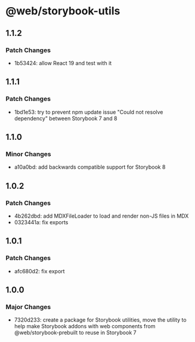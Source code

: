 # @web/storybook-utils

## 1.1.2

### Patch Changes

- 1b53424: allow React 19 and test with it

## 1.1.1

### Patch Changes

- 1bd1e53: try to prevent npm update issue "Could not resolve dependency" between Storybook 7 and 8

## 1.1.0

### Minor Changes

- a10a0bd: add backwards compatible support for Storybook 8

## 1.0.2

### Patch Changes

- 4b262dbd: add MDXFileLoader to load and render non-JS files in MDX
- 0323441a: fix exports

## 1.0.1

### Patch Changes

- afc680d2: fix export

## 1.0.0

### Major Changes

- 7320d233: create a package for Storybook utilities, move the utility to help make Storybook addons with web components from @web/storybook-prebuilt to reuse in Storybook 7
